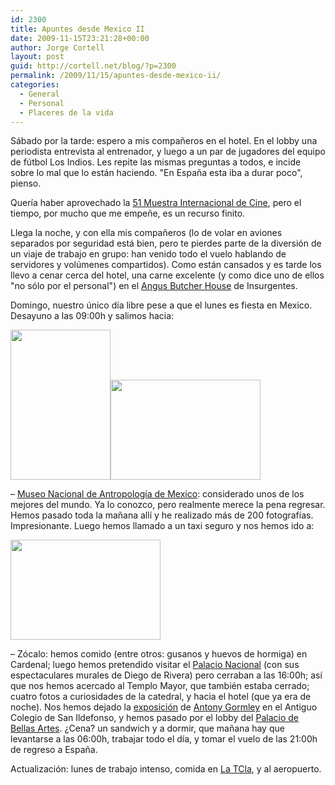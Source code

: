 ```yaml
---
id: 2300
title: Apuntes desde Mexico II
date: 2009-11-15T23:21:28+00:00
author: Jorge Cortell
layout: post
guid: http://cortell.net/blog/?p=2300
permalink: /2009/11/15/apuntes-desde-mexico-ii/
categories:
  - General
  - Personal
  - Placeres de la vida
---
```

Sábado por la tarde: espero a mis compañeros en el hotel. En el lobby una periodista entrevista al entrenador, y luego a un par de jugadores del equipo de fútbol Los Indios. Les repite las mismas preguntas a todos, e incide sobre lo mal que lo están haciendo. "En España esta iba a durar poco", pienso.

Quería haber aprovechado la <a title="http://www.cinetecanacional.net/micrositios/muestra51/#" href="http://www.cinetecanacional.net/micrositios/muestra51/#" target="_blank">51 Muestra Internacional de Cine</a>, pero el tiempo, por mucho que me empeñe, es un recurso finito.

Llega la noche, y con ella mis compañeros (lo de volar en aviones separados por seguridad está bien, pero te pierdes parte de la diversión de un viaje de trabajo en grupo: han venido todo el vuelo hablando de servidores y volúmenes compartidos). Como están cansados y es tarde los llevo a cenar cerca del hotel, una carne excelente (y como dice uno de ellos "no sólo por el personal") en el <a title="http://angus.com.mx/" href="http://angus.com.mx/" target="_blank">Angus Butcher House</a> de Insurgentes.

Domingo, nuestro único día libre pese a que el lunes es fiesta en Mexico. Desayuno a las 09:00h y salimos hacia:

 <img class="aligncenter" title="Museo Nacional de Antropología" src="http://farm3.static.flickr.com/2711/4127070205_75b2383c51_m.jpg" alt="" width="160" height="240" /><img class="aligncenter" title="MNA" src="http://farm3.static.flickr.com/2735/4127841848_f3bb0c206e_m.jpg" alt="" width="240" height="160" />

– <a title="http://www.mna.inah.gob.mx/" href="http://www.mna.inah.gob.mx/" target="_blank">Museo Nacional de Antropología de Mexico</a>: considerado unos de los mejores del mundo. Ya lo conozco, pero realmente merece la pena regresar. Hemos pasado toda la mañana allí y he realizado más de 200 fotografías. Impresionante. Luego hemos llamado a un taxi seguro y nos hemos ido a:

<img class="aligncenter" title="comiendo gusanos de maguey en El Cardenal" src="http://farm3.static.flickr.com/2567/4127070621_507211d0f2_m.jpg" alt="" width="240" height="160" />

– Zócalo: hemos comido (entre otros: gusanos y huevos de hormiga) en Cardenal; luego hemos pretendido visitar el <a title="http://www.apartados.hacienda.gob.mx/cultura/museo_virtual_palacio_nal/shcp_mv.htm" href="http://www.apartados.hacienda.gob.mx/cultura/museo_virtual_palacio_nal/shcp_mv.htm" target="_blank">Palacio Nacional</a> (con sus espectaculares murales de Diego de Rivera) pero cerraban a las 16:00h; así que nos hemos acercado al Templo Mayor, que también estaba cerrado; cuatro fotos a curiosidades de la catedral, y hacia el hotel (que ya era de noche). Nos hemos dejado la <a title="http://www.sanildefonso.org.mx/expos/antonygormley/inicio.html" href="http://www.sanildefonso.org.mx/expos/antonygormley/inicio.html" target="_blank">exposición</a> de <a title="http://www.antonygormley.com/" href="http://www.antonygormley.com/" target="_blank">Antony Gormley</a> en el Antiguo Colegio de San Ildefonso, y hemos pasado por el lobby del <a title="http://www.bellasartes.gob.mx/" href="http://www.bellasartes.gob.mx/" target="_blank">Palacio de Bellas Artes</a>. ¿Cena? un sandwich y a dormir, que mañana hay que levantarse a las 06:00h, trabajar todo el día, y tomar el vuelo de las 21:00h de regreso a España.

Actualización: lunes de trabajo intenso, comida en <a title="http://www.fodors.com/world/mexico-and-central-america/mexico/mexico-city/review-198593.html" href="http://www.fodors.com/world/mexico-and-central-america/mexico/mexico-city/review-198593.html" target="_blank">La TCla</a>, y al aeropuerto.